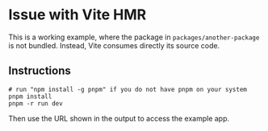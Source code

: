 # Issue with Vite HMR

This is a working example, where the package in `packages/another-package` is not bundled. Instead, Vite consumes directly its source code.

## Instructions

```shell
# run "npm install -g pnpm" if you do not have pnpm on your system
pnpm install
pnpm -r run dev
```

Then use the URL shown in the output to access the example app.
